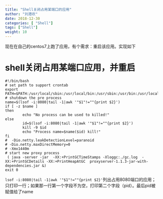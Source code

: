 ```yaml
---
title: "Shell关闭占用某端口的应用"
author: "刘港欢"
date: 2018-12-30
categories: [ "Shell"]
tags: ["Shell"]
weight: 10
---
```


现在在自己的centos7上跑了应用，有个需求：重启该应用。实现如下 <!--more-->

# shell关闭占用某端口应用，并重启

```
#!/bin/bash
# set path to support crontab
export PATH=$PATH:/usr/local/sbin:/usr/local/bin:/usr/sbin:/usr/bin:/usr/local/go/bin:/root/bin
# shutdown the pre process
name=$(lsof -i:8080|tail -1|awk '"$1"!=""{print $2}')
if [ -z $name ]
then
        echo "No process can be used to killed!"
else
        id=$(lsof -i:8080|tail -1|awk '"$1"!=""{print $2}')
        kill -9 $id
        echo "Process name=$name($id) kill!"
fi
#  -Dio.netty.leakDetectionLevel=paranoid
# -Dio.netty.maxDirectMemory=0
# -Xmx1440m
# start new proxy process
 ( java -server -jar  -XX:+PrintGCTimeStamps -Xloggc:./gc.log  -XX:+PrintGCDetails -XX:+PrintHeapAtGC  proxyserver-1.1.3-jar-with-dependencies.jar &)
exit 0
```

`lsof -i:8080|tail -1|awk '"$1"!=""{print $2}'`列出占用8080端口的应用；只打印一行；如果那一行第一个字段不为空，打印第二个字段（pid）。最后pid被赋值给了name
